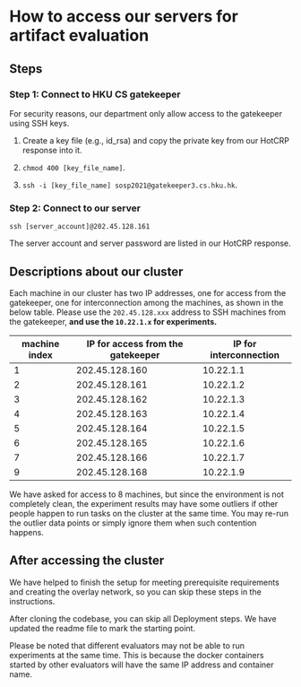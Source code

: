 # How to access our servers for artifact evaluation

## Steps

### Step 1: Connect to HKU CS gatekeeper

For security reasons, our department only allow access to the gatekeeper using SSH keys.

1. Create a key file (e.g., id_rsa) and copy the private key from our HotCRP response into it.

2. `chmod 400 [key_file_name]`.

3. `ssh -i [key_file_name] sosp2021@gatekeeper3.cs.hku.hk`.

### Step 2: Connect to our server

    ssh [server_account]@202.45.128.161

The server account and server password are listed in our HotCRP response.

## Descriptions about our cluster

Each machine in our cluster has two IP addresses, one for access from the
gatekeeper, one for interconnection among the machines, as shown in the below
table. Please use the `202.45.128.xxx` address to SSH machines from the
gatekeeper, **and use the `10.22.1.x` for experiments.**

| machine index | IP for access from the gatekeeper | IP for interconnection |
| ------------- | --------------------------------- | ---------------------- |
| 1             | 202.45.128.160                    | 10.22.1.1              |
| 2             | 202.45.128.161                    | 10.22.1.2              |
| 3             | 202.45.128.162                    | 10.22.1.3              |
| 4             | 202.45.128.163                    | 10.22.1.4              |
| 5             | 202.45.128.164                    | 10.22.1.5              |
| 6             | 202.45.128.165                    | 10.22.1.6              |
| 7             | 202.45.128.166                    | 10.22.1.7              |
| 9             | 202.45.128.168                    | 10.22.1.9              |

We have asked for access to 8 machines, but since the environment is not completely clean,
the experiment results may have some outliers if other people happen to run tasks on the cluster at the same time.
You may re-run the outlier data points or simply ignore them when such contention happens.

## After accessing the cluster

We have helped to finish the setup for meeting prerequisite requirements and
creating the overlay network, so you can skip these steps in the instructions.

After cloning the codebase, you can skip all Deployment steps. We have updated
the readme file to mark the starting point.

Please be noted that different evaluators may not be able to run experiments at
the same time. This is because the docker containers started by other evaluators
will have the same IP address and container name.
